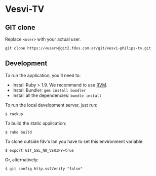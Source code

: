 Vesvi-TV
========

GIT clone
---------

Replace `<user>` with your actual user.

    git clone https://<user>@git2.fdvs.com.ar/git/vesvi-philips-tv.git

Development
-----------

To run the application, you'll need to:

* Install Ruby > 1.9. We recommend to use [RVM](http://beginrescueend.com/).
* Install Bundler: `gem install bundler`
* Install all the dependencies: `bundle install`

To run the local development server, just run:

    $ rackup

To build the static application:

    $ rake build

To clone outside fdv's lan you have to set this environment variable:
    
    $ export GIT_SSL_NO_VERIFY=true
    
Or, alternatively:

    $ git config http.sslVerify "false"
